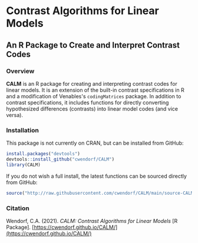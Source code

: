 # Contrast Algorithms for Linear Models

## An R Package to Create and Interpret Contrast Codes

### Overview

**CALM** is an R package for creating and interpreting contrast codes for linear models. It is an extension of the built-in contrast specifications in R and a modification of Venables's `codingMatrices` package. In addition to contrast specifications, it includes functions for directly converting hypothesized differences (contrasts) into linear model codes (and vice versa).

### Installation

This package is not currently on CRAN, but can be installed from GitHub:

``` r
install.packages("devtools")
devtools::install_github("cwendorf/CALM")
library(CALM)
```

If you do not wish a full install, the latest functions can be sourced directly from GitHub:

```r
source("http://raw.githubusercontent.com/cwendorf/CALM/main/source-CALM.R")
```

### Citation

Wendorf, C.A. (2021). *CALM: Contrast Algorithms for Linear Models* [R Package]. [https://cwendorf.github.io/CALM/](https://cwendorf.github.io/CALM/)
